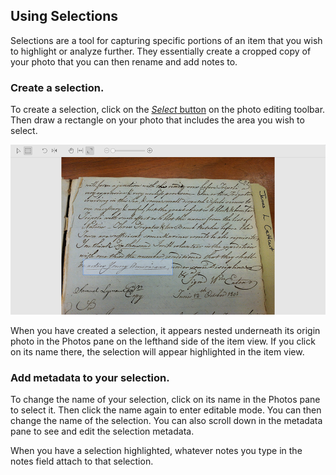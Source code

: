 ## Using Selections

Selections are a tool for capturing specific portions of an item that you wish to highlight or analyze further. They essentially create a cropped copy of your photo that you can then rename and add notes to.

### Create a selection.

To create a selection, click on the [_Select_ button](//using_tropy/item_view/photo-editing.md) on the photo editing toolbar. Then draw a rectangle on your photo that includes the area you wish to select.

![](/assets/selections.png)

When you have created a selection, it appears nested underneath its origin photo in the Photos pane on the lefthand side of the item view. If you click on its name there, the selection will appear highlighted in the item view.

### Add metadata to your selection.

To change the name of your selection, click on its name in the Photos pane to select it. Then click the name again to enter editable mode. You can then change the name of the selection. You can also scroll down in the metadata pane to see and edit the selection metadata.

When you have a selection highlighted, whatever notes you type in the notes field attach to that selection.

